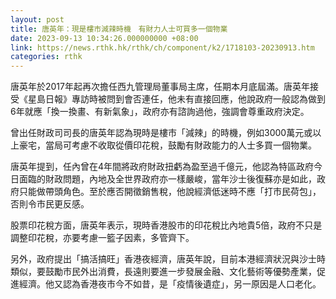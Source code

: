 ```yaml
---
layout: post
title: 唐英年：現是樓市減辣時機　有財力人士可買多一個物業
date: 2023-09-13 10:34:26.000000000 +08:00
link: https://news.rthk.hk/rthk/ch/component/k2/1718103-20230913.htm
categories: rthk
---
```


唐英年於2017年起再次擔任西九管理局董事局主席，任期本月底屆滿。唐英年接受《星島日報》專訪時被問到會否連任，他未有直接回應，他說政府一般認為做到6年就應「換一換畫、有新氣象」，政府亦有諮詢過他，強調會尊重政府決定。

曾出任財政司司長的唐英年認為現時是樓市「減辣」的時機，例如3000萬元或以上豪宅，當局可考慮不收取從價印花稅，鼓勵有財政能力的人士多買一個物業。

唐英年提到，任內曾在4年間將政府財政扭虧為盈至過千億元，他認為特區政府今日面臨的財政問題，內地及全世界政府亦一樣嚴峻，當年沙士後復蘇亦是如此，政府只能做帶頭角色。至於應否開徵銷售稅，他說經濟低迷時不應「打市民荷包」，否則令市民更反感。

股票印花稅方面，唐英年表示，現時香港股市的印花稅比內地貴5倍，政府不只是調整印花稅，亦要考慮一籃子因素，多管齊下。

另外，政府提出「搞活搞旺」香港夜經濟，唐英年說，目前本港經濟狀況與沙士時類似，要鼓勵市民外出消費，長遠則要進一步發展金融、文化藝術等優勢產業，促進經濟。他又認為香港夜市今不如昔，是「疫情後遺症」，另一原因是人口老化。
